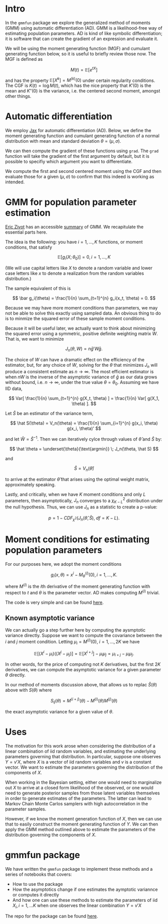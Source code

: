 # Intro

In the `gmmfun` package we explore the generalized method of moments (GMM) using automatic differentiation (AD).  GMM is a likelihood-free way of estimating population parameters.  AD is kind of like symbolic differentiation; it is software that can create the gradient of an expression and evaluate it. 

We will be using the moment generating function (MGF) and cumulant generating function below, so it is useful to briefly review those now.  The MGF is defined as

$$
M(t) = \mathbb{E}[e^{t X}]
$$

and has the property $\mathbb{E}[X^k] = M^{(k)}(0)$ under certain regularity conditions.  The CGF is $K(t) = \log M(t)$, which has the nice property that $K'(0)$ is the mean and $K''(0)$ is the variance, i.e. the centered second moment, amongst other things.


# Automatic differentiation

We employ [Jax](https://jax.readthedocs.io/en/latest/index.html) for automatic differentiation (AD).  Below, we define the moment generating function and cumulant generating function of a normal distribution with mean and standard deviation $\theta = (\mu, \sigma)$.

We can then compute the gradient of these functions using `grad`.  The `grad` function will take the gradient of the first argument by default, but it is possible to specifiy which argument you want to differentiate.

We compute the first and second centered moment using the CGF and then evaluate those for a given $(\mu, \sigma)$ to confirm that this indeed is working as intended.



# GMM for population parameter estimation

[Eric Zivot](https://faculty.washington.edu/ezivot) has an accessible [summary](https://faculty.washington.edu/ezivot/econ583/gmm.pdf) of GMM.  We recapitulate the essential parts here.

The idea is the following: you have $i = 1, \ldots, K$ functions, or moment conditions, that satisfy 

$$
\mathbb{E}[g_i(X; \theta_0)] = 0, i = 1, \ldots, K
$$

(We will use capital letters like $X$ to denote a random variable and lower case letters like $x$ to denote a realization from the random variables distribution.)

The sample equivalent of this is

$$
\bar g_i(\theta) = \frac{1}{n} \sum_{t=1}^{n} g_i(x_t, \theta) = 0.
$$

Because we may have more moment conditions than parameters, we may not be able to solve this exactly using sampled data.  An obvious thing to do is to  minmize the squared error of these sample moment conditions.  

Because it will be useful later, we actually want to think about minimizing the squared error using a symmetric, positive definite weighting matrix $W$.  That is, we want to minimize

$$
J_n(\theta, W) = n \bar g' W \bar g.
$$

The choice of $W$ can have a dramatic effect on the efficiency of the estimator, but, for any choice of $W$, solving for the $\theta$ that minimizes $J_n$ will produce a consistent estimate as $n \rightarrow \infty$.  The most efficient estimator is when $n W$ is the inverse of the asymptotic variance of $\bar g$ as our data grows without bound, i.e. $n \rightarrow \infty$, under the true value $\theta = \theta_0$.  Assuming we have IID data,

$$
Var[ \frac{1}{n} \sum_{t=1}^{n} g(X_t, \theta) ] = \frac{1}{n} Var[ g(X_1, \theta) ].
$$

Let $\hat S$ be an estimator of the variance term,

$$
\hat S(\theta) = V_n(\theta) = \frac{1}{n} \sum_{i=1}^{n} g(x_i, \theta) g(x_i, \theta)'
$$

and let $\hat W = \hat S^{-1}$.  Then we can iteratively cylce through values of $\hat \theta$ and $\hat S$ by:

$$
\hat \theta = \underset{\theta}{\text{argmin}} \; J_n(\theta, \hat S)
$$

and

$$
\hat S = V_n(\hat \theta)
$$

to arrive at the estimator $\hat \theta$ that arises using the optimal weight matrix, approximately speaking.

Lastly, and critically, when we have $K$ moment conditions and only $L$ parameters, then asymptotically, $J_n$ converges to a $\chi^2_{K-L}$ distribution under the null hypothesis.  Thus, we can use $J_n$ as a statistic to create a p-value:

$$
p = 1 - CDF_{\chi^2}(J_n(\hat \theta, \hat S), \; df=K - L).
$$


# Moment conditions for estimating population parameters

For our purposes here, we adopt the moment conditions

$$
g_i(x, \theta) = x^i - M_\theta^{(i)}(0), i = 1, \ldots, K.
$$

where $M^{(i)}$ is the $i$th derivative of the moment generating function with respect to $t$ and $\theta$ is the parameter vector.  AD makes computing $M^{(i)}$ trivial.

The code is very simple and can be found [here](https://github.com/jwindle/gmmfun).


## Known asymptotic variance

We can actually go a step further here by computing the aysmptotic variance directly.  Suppose we want to compute the covariance between the $i$ and $j$ moment condition.  Letting $\mu_i = M^{(i)}(0)$, $i=1, \ldots, 2K$ we have

$$
\mathbb{E}[(X^i - \mu_i)((X^j - \mu_j)] = 
\mathbb{E}[X^{i+j}] - \mu_i \mu_j = \mu_{i+j} - \mu_i \mu_j.
$$

In other words, for the price of computing not $K$ derivatives, but the first $2K$ derivatives, we can compute the asymptotic variance for a given parameter $\theta$ directly.

In our method of moments discussion above, that allows us to replac $\hat S(\theta)$ above with $S(\theta)$ where

$$
S_{ij}(\theta) = M^{(i+j)}(\theta) - M^{(i)}(\theta) M^{(j)}(\theta)
$$

the exact asymptotic variance for a given value of $\theta$.


# Uses

The motivation for this work arose when considering the distribution of a linear combination of iid random variables, and estimating the underlying parameters governing that distribution.  In particular, suppose one observes $Y = v' X$, where $X$ is a vector of iid random variables and $v$ is a constant vector.  We want to estimate the parameters governing the distribution of the components of $X$.

When working in the Bayesian setting, either one would need to marginalize out $X$ to arrive at a closed form likelihood of the observed, or one would need to generate posterior samples from those latent variables themselves in order to generate estimates of the parameters.  The latter can lead to Markov Chain Monte Carlos samplers with high autocorrelation in the parameter samples.

However, if we know the moment generation function of $X$, then we can use that to easily construct the moment generating function of $Y$.  We can then apply the GMM method outlined above to estimate the parameters of the distribution governing the components of $X$.


# gmmfun package

We have written the `gmmfun` package to implement these methods and a series of notebooks that covers:

  - How to use the package
  - How the asymptotics change if one estimates the aymptotic variannce or computes it directly
  - And how one can use these methods to estimate the parameters of iid $X_i, i = 1, \ldots K$ when one observes the linear combination $Y = v' X$

The repo for the package can be found [here](https://github.com/jwindle/gmmfun).
